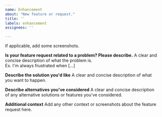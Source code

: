 ```yaml
---
name: Enhancement
about: "New feature or request."
title: ''
labels: enhancement
assignees: ''

---
```


If applicable, add some screenshots.

**Is your feature request related to a problem? Please describe.**
A clear and concise description of what the problem is.  
Ex. I'm always frustrated when [...]

**Describe the solution you'd like**
A clear and concise description of what you want to happen.

**Describe alternatives you've considered**
A clear and concise description of any alternative solutions or features you've considered.

**Additional context**
Add any other context or screenshots about the feature request here.
